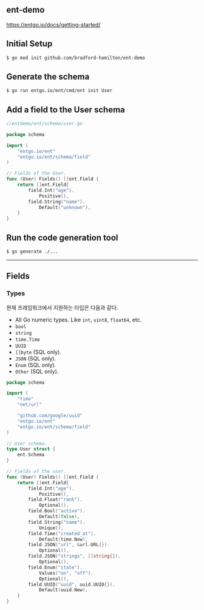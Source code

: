 ent-demo
---
https://entgo.io/docs/getting-started/

## Initial Setup
```bash
$ go mod init github.com/bradford-hamilton/ent-demo
```

## Generate the schema
```bash
$ go run entgo.io/ent/cmd/ent init User
```

## Add a field to the User schema
```go
//entdemo/ent/schema/user.go

package schema

import (
    "entgo.io/ent"
    "entgo.io/ent/schema/field"
)

// Fields of the User.
func (User) Fields() []ent.Field {
    return []ent.Field{
        field.Int("age").
            Positive(),
        field.String("name").
            Default("unknown"),
    }
}
```

## Run the code generation tool
```bash
$ go generate ./...
```
---
## Fields
### Types
현재 프레임워크에서 지원하는 타입은 다음과 같다.
- All Go numeric types. Like `int`, `uint8`, `float64`, etc.
- `bool`
- `string`
- `time.Time`
- `UUID`
- `[]byte` (SQL only).
- `JSON` (SQL only).
- `Enum` (SQL only).
- `Other` (SQL only).
```go
package schema

import (
    "time"
    "net/url"

    "github.com/google/uuid"
    "entgo.io/ent"
    "entgo.io/ent/schema/field"
)

// User schema.
type User struct {
    ent.Schema
}

// Fields of the user.
func (User) Fields() []ent.Field {
    return []ent.Field{
        field.Int("age").
            Positive(),
        field.Float("rank").
            Optional(),
        field.Bool("active").
            Default(false),
        field.String("name").
            Unique(),
        field.Time("created_at").
            Default(time.Now),
        field.JSON("url", &url.URL{}).
            Optional(),
        field.JSON("strings", []string{}).
            Optional(),
        field.Enum("state").
            Values("on", "off").
            Optional(),
        field.UUID("uuid", uuid.UUID{}).
            Default(uuid.New),
    }
}
```